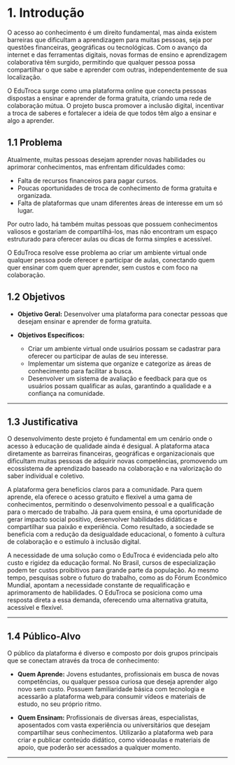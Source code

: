 # 1. Introdução
O acesso ao conhecimento é um direito fundamental, mas ainda existem barreiras que dificultam a aprendizagem para muitas pessoas, seja por questões financeiras, geográficas ou tecnológicas. Com o avanço da internet e das ferramentas digitais, novas formas de ensino e aprendizagem colaborativa têm surgido, permitindo que qualquer pessoa possa compartilhar o que sabe e aprender com outras, independentemente de sua localização. 

O EduTroca surge como uma plataforma online que conecta pessoas dispostas a ensinar e aprender de forma gratuita, criando uma rede de colaboração mútua. O projeto busca promover a inclusão digital, incentivar a troca de saberes e fortalecer a ideia de que todos têm algo a ensinar e algo a aprender. 

## 1.1 Problema  
Atualmente, muitas pessoas desejam aprender novas habilidades ou aprimorar conhecimentos, mas enfrentam dificuldades como: 

* Falta de recursos financeiros para pagar cursos. 
* Poucas oportunidades de troca de conhecimento de forma gratuita e organizada. 
* Falta de plataformas que unam diferentes áreas de interesse em um só lugar. 

Por outro lado, há também muitas pessoas que possuem conhecimentos valiosos e gostariam de compartilhá-los, mas não encontram um espaço estruturado para oferecer aulas ou dicas de forma simples e acessível. 

O EduTroca resolve esse problema ao criar um ambiente virtual onde qualquer pessoa pode oferecer e participar de aulas, conectando quem quer ensinar com quem quer aprender, sem custos e com foco na colaboração. 

## 1.2 Objetivos

- **Objetivo Geral:** Desenvolver uma plataforma para conectar pessoas que desejam ensinar e aprender de forma gratuita.

- **Objetivos Específicos:**
  - Criar um ambiente virtual onde usuários possam se cadastrar para oferecer ou participar de aulas de seu interesse.
  - Implementar um sistema que organize e categorize as áreas de conhecimento para facilitar a busca.
  - Desenvolver um sistema de avaliação e feedback para que os usuários possam qualificar as aulas, garantindo a qualidade e a confiança na comunidade.


---

## 1.3 Justificativa

O desenvolvimento deste projeto é fundamental em um cenário onde o acesso à educação de qualidade ainda é desigual. A plataforma ataca diretamente as barreiras financeiras, geográficas e organizacionais que dificultam muitas pessoas de adquirir novas competências, promovendo um ecossistema de aprendizado baseado na colaboração e na valorização do saber individual e coletivo.

A plataforma gera benefícios claros para a comunidade. Para quem aprende, ela oferece o acesso gratuito e flexivel a uma gama de conhecimentos, permitindo o desenvolvimento pessoal e a qualificação para o mercado de trabalho. Já para quem ensina, é uma oportunidade de gerar impacto social positivo, desenvolver habilidades didáticas e compartilhar sua paixão e experiência. Como resultado, a sociedade se beneficia com a redução da desigualdade educacional, o fomento à cultura de colaboração e o estímulo à inclusão digital.

A necessidade de uma solução como o EduTroca é evidenciada pelo alto custo e rigidez da educação formal. No Brasil, cursos de especialização podem ter custos proibitivos para grande parte da população. Ao mesmo tempo, pesquisas sobre o futuro do trabalho, como as do Fórum Econômico Mundial, apontam a necessidade constante de requalificação e aprimoramento de habilidades. O EduTroca se posiciona como uma resposta direta a essa demanda, oferecendo uma alternativa gratuita, acessível e flexível.

---

## 1.4 Público-Alvo

O público da plataforma é diverso e composto por dois grupos principais que se conectam através da troca de conhecimento:

- **Quem Aprende:** Jovens estudantes, profissionais em busca de novas competências, ou qualquer pessoa curiosa que deseja aprender algo novo sem custo. Possuem familiaridade básica com tecnologia e acessarão a plataforma web,para consumir vídeos e materiais de estudo, no seu próprio ritmo.

- **Quem Ensinam:** Profissionais de diversas áreas, especialistas, aposentados com vasta experiência ou universitários que desejam compartilhar seus conhecimentos. Utilizarão a plataforma web para criar e publicar conteúdo didático, como videoaulas e materiais de apoio, que poderão ser acessados a qualquer momento.


---

